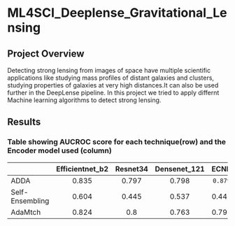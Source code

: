 # ML4SCI_Deeplense_Gravitational_Lensing

## Project Overview
Detecting strong lensing from images of space have multiple scientific applications like studying mass profiles of distant galaxies and clusters,
studying properties of galaxies at very high distances.It can also be used further in the DeepLense pipeline.
In this project we tried to apply differnt Machine learning algorithms to detect strong lensing.


## Results

### Table showing AUCROC score for each technique(row) and the Encoder model used (column)

|                | Efficientnet_b2  | Resnet34  |  Densenet_121 |  ECNN  |
| -------------  | :---------------:  | :--------:  |  :------------: |  :-----: |
| ADDA           |        0.835     |   0.797   |     0.798     | `0.879`|
| Self-Ensembling|        0.604     |   0.445   |     0.537     |  0.449 |
| AdaMtch        |        0.824     |   0.8     |     0.763     |  0.795 |
             